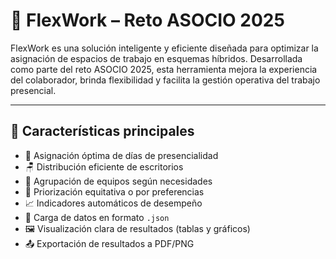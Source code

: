 # 🧠 FlexWork – Reto ASOCIO 2025

FlexWork es una solución inteligente y eficiente diseñada para optimizar la asignación de espacios de trabajo en esquemas híbridos. Desarrollada como parte del reto ASOCIO 2025, esta herramienta mejora la experiencia del colaborador, brinda flexibilidad y facilita la gestión operativa del trabajo presencial.

---

## 🚀 Características principales

- 📅 Asignación óptima de días de presencialidad
- 🪑 Distribución eficiente de escritorios
- 👥 Agrupación de equipos según necesidades
- 🎯 Priorización equitativa o por preferencias
- 📈 Indicadores automáticos de desempeño
- 📂 Carga de datos en formato `.json`
- 🖼️ Visualización clara de resultados (tablas y gráficos)
- 📤 Exportación de resultados a PDF/PNG
